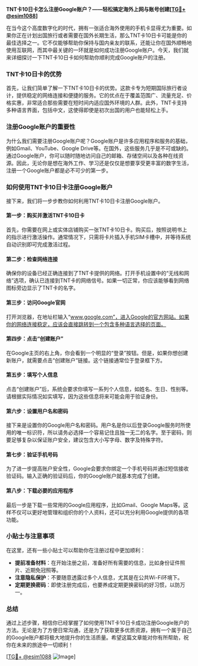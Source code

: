 **TNT卡10日卡怎么注册Google账户？——轻松搞定海外上网与账号创建[[TG💪+ @esim1088](https://t.me/s/esim1088)]**

在当今这个高度数字化的时代，拥有一张适合海外使用的手机卡显得尤为重要。如果你正在计划出国旅行或者需要在国外长期生活，那么TNT卡10日卡可能是你的最佳选择之一。它不仅能够帮助你保持与国内亲友的联系，还能让你在国外顺畅地使用互联网，而其中最关键的一环就是如何成功注册Google账户。今天，我们就来详细探讨一下TNT卡10日卡如何帮助你顺利完成Google账户的注册。

### TNT卡10日卡的优势

首先，让我们简单了解一下TNT卡10日卡的优势。这款卡专为短期国际旅行者设计，提供稳定的网络连接和便捷的服务。它的优点在于覆盖范围广、流量充足、价格实惠，非常适合那些需要在短时间内适应国外环境的人群。此外，TNT卡支持多种语言界面，包括中文，这使得即使是初次出国的用户也能轻松上手。

### 注册Google账户的重要性

为什么我们需要注册Google账户呢？Google账户是许多应用程序和服务的基础，例如Gmail、YouTube、Google Drive等。在国外，这些服务几乎是不可或缺的。通过Google账户，你可以随时随地访问自己的邮箱、存储空间以及各种在线资源。因此，无论你是想在海外工作、学习还是仅仅是想要享受更丰富的数字生活，注册一个Google账户都是必不可少的第一步。

### 如何使用TNT卡10日卡注册Google账户

接下来，我们将一步步教你如何利用TNT卡10日卡注册Google账户。

#### 第一步：购买并激活TNT卡10日卡

首先，你需要在网上或实体店铺购买一张TNT卡10日卡。购买后，按照说明书上的指示进行激活操作。通常情况下，只需将卡片插入手机SIM卡槽中，并等待系统自动识别即可完成激活过程。

#### 第二步：检查网络连接

确保你的设备已经正确连接到了TNT卡提供的网络。打开手机设置中的“无线和网络”选项，确认已连接到TNT卡的网络信号。如果一切正常，你应该能够看到网络图标旁边显示了TNT卡的名字。

#### 第三步：访问Google官网

打开浏览器，在地址栏输入“www.google.com”，进入Google的官方网站。如果你的网络连接稳定，应该会直接跳转到一个包含多种语言选择的页面。

#### 第四步：点击“创建账户”

在Google主页的右上角，你会看到一个明显的“登录”按钮。但是，如果你想创建新账户，就需要点击“创建账户”链接。这个链接通常位于登录框下方。

#### 第五步：填写个人信息

点击“创建账户”后，系统会要求你填写一系列个人信息，如姓名、生日、性别等。请根据实际情况如实填写，因为这些信息将来可能会用于验证身份。

#### 第六步：设置用户名和密码

接下来是设置你的Google用户名和密码。用户名是你以后登录Google服务时所使用的唯一标识符，所以请务必选择一个容易记住且独一无二的名字。至于密码，则要足够复杂以保证账户安全，建议包含大小写字母、数字及特殊字符。

#### 第七步：验证手机号码

为了进一步提高账户安全性，Google会要求你绑定一个手机号码并通过短信接收验证码。输入正确的验证码后，你的Google账户就基本完成了创建。

#### 第八步：下载必要的应用程序

最后一步是下载一些常用的Google应用程序，比如Gmail、Google Maps等。这样不仅可以更好地管理和组织你的个人资料，还可以充分利用Google提供的各项功能。

### 小贴士与注意事项

在这里，还有一些小贴士可以帮助你在注册过程中更加顺利：

- **提前准备材料**：在开始注册之前，准备好所有需要的信息，比如身份证件照片、近期免冠照等。
- **注意隐私保护**：不要随意透露过多个人信息，尤其是在公共Wi-Fi环境下。
- **定期更换密码**：即使注册完成后，也要养成定期更换密码的好习惯，以防万一。

### 总结

通过上述步骤，相信你已经掌握了如何使用TNT卡10日卡成功注册Google账户的方法。无论是为了方便日常沟通，还是为了获取更多优质资源，拥有一个属于自己的Google账户都将极大地提升你的生活质量。希望这篇文章能对你有所帮助，祝你在未来的旅途中一切顺利！

[[TG💪+ @esim1088](https://t.me/s/esim1088) ![Image](https://i.postimg.cc/4NQfJmqS/Snipaste-2025-05-13-00-14-12.png)]